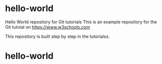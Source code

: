 # hello-world
Hello World repository for Git tutorials
This is an example repository for the Git tutoial on https://www.w3schools.com

This repository is built step by step in the tutorialss.
# hello-world
